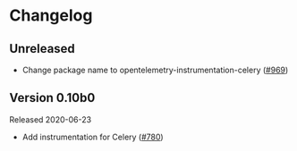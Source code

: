 # Changelog

## Unreleased

- Change package name to opentelemetry-instrumentation-celery
  ([#969](https://github.com/open-telemetry/opentelemetry-python/pull/969))

## Version 0.10b0

Released 2020-06-23

- Add instrumentation for Celery ([#780](https://github.com/open-telemetry/opentelemetry-python/pull/780))
